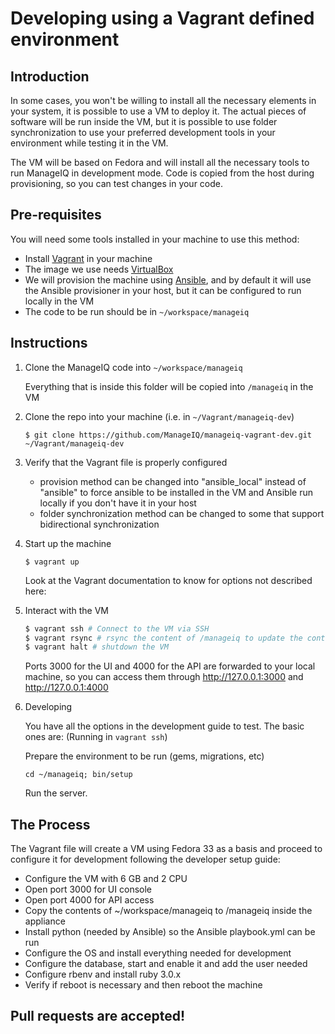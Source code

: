 # Developing using a Vagrant defined environment

## Introduction

In some cases, you won't be willing to install all the necessary elements in your system, it is possible to use a VM to deploy it.
The actual pieces of software will be run inside the VM, but it is possible to use folder synchronization to use your preferred development tools in your environment while testing it in the VM.

The VM will be based on Fedora and will install all the necessary tools to run ManageIQ in development mode.
Code is copied from the host during provisioning, so you can test changes in your code.

## Pre-requisites

You will need some tools installed in your machine to use this method:

- Install [Vagrant](http://vagrantup.com/) in your machine
- The image we use needs [VirtualBox](https://www.virtualbox.org/)
- We will provision the machine using [Ansible](https://www.ansible.com/), and by default it will use the Ansible provisioner in your host, but it can be configured to run locally in the VM
- The code to be run should be in `~/workspace/manageiq`

## Instructions

 1. Clone the ManageIQ code into `~/workspace/manageiq`

    Everything that is inside this folder will be copied into `/manageiq` in the VM

 1. Clone the repo into your machine (i.e. in `~/Vagrant/manageiq-dev`)
    ```text
    $ git clone https://github.com/ManageIQ/manageiq-vagrant-dev.git ~/Vagrant/manageiq-dev
    ```

 1. Verify that the Vagrant file is properly configured

    - provision method can be changed into "ansible_local" instead of "ansible" to force ansible to be installed in the VM and Ansible run locally if you don't have it in your host
    - folder synchronization method can be changed to some that support bidirectional synchronization

 1. Start up the machine
    ```text
    $ vagrant up
    ```

    Look at the Vagrant documentation to know for options not described here:

 1. Interact with the VM

    ```bash
    $ vagrant ssh # Connect to the VM via SSH
    $ vagrant rsync # rsync the content of /manageiq to update the content
    $ vagrant halt # shutdown the VM
    ```

    Ports 3000 for the UI and 4000 for the API are forwarded to your local machine, so you can access them through <http://127.0.0.1:3000> and <http://127.0.0.1:4000>

 1. Developing

    You have all the options in the development guide to test. The basic ones are: (Running in `vagrant ssh`)

    Prepare the environment to be run (gems, migrations, etc)
    ```text
    cd ~/manageiq; bin/setup
    ```

    Run the server.


## The Process

The Vagrant file will create a VM using Fedora 33 as a basis and proceed to configure it for development following the developer setup guide:

- Configure the VM with 6 GB and 2 CPU
- Open port 3000 for UI console
- Open port 4000 for API access
- Copy the contents of ~/workspace/manageiq to /manageiq inside the appliance
- Install python (needed by Ansible) so the Ansible playbook.yml can be run
- Configure the OS and install everything needed for development
- Configure the database, start and enable it and add the user needed
- Configure rbenv and install ruby 3.0.x
- Verify if reboot is necessary and then reboot the machine


## Pull requests are accepted!
